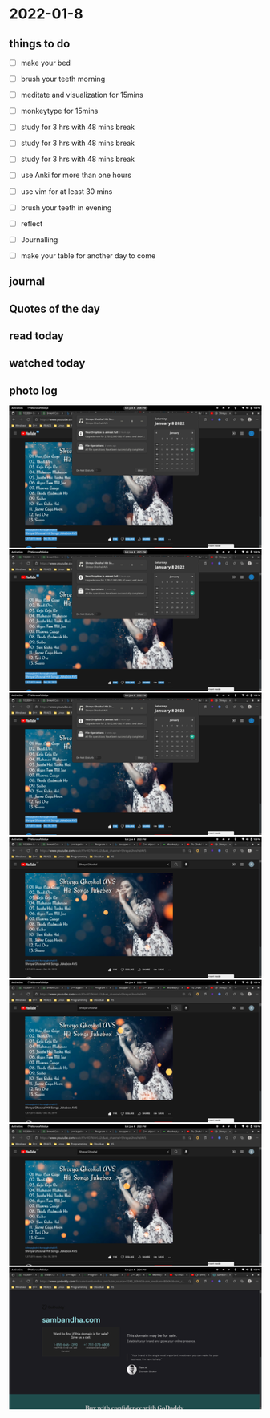 # 2022-01-8

## things to do 

- [ ] make your bed
- [ ] brush your teeth morning
- [ ] meditate and visualization for 15mins
- [ ] monkeytype for 15mins


- [ ] study for 3 hrs with 48 mins break
- [ ] study for 3 hrs with 48 mins break
- [ ] study for 3 hrs with 48 mins break


- [ ] use Anki for more than one hours 
- [ ] use vim for at least 30 mins 


- [ ] brush your teeth in evening
- [ ] reflect
- [ ] Journalling
- [ ] make your table for another day to come 

## journal 

## Quotes of the day  

## read today 

## watched today 

## photo log

!["image"](./media/Screenshot-from-2022-01-08-14-20-24.png)
!["image"](./media/Screenshot-from-2022-01-08-14-21-05.png)
!["image"](./media/Screenshot-from-2022-01-08-14-22-03.png)
!["image"](./media/Screenshot-from-2022-01-08-14-22-18.png)
!["image"](./media/Screenshot-from-2022-01-08-14-22-30.png)
!["image"](./media/Screenshot-from-2022-01-08-14-22-35.png)
!["image"](./media/Screenshot-from-2022-01-08-14-24-07.png)

